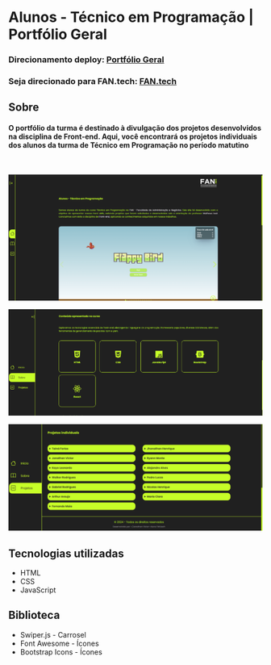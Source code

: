 # Alunos - Técnico em Programação | Portfólio Geral
### Direcionamento deploy: [Portfólio Geral](https://portfolio-geral-fantech.vercel.app/)
### Seja direcionado para FAN.tech: [FAN.tech](https://fan-edu.com.br/fantech/)

## Sobre 
#### O portfólio da turma é destinado à divulgação dos projetos desenvolvidos na disciplina de Front-end. Aqui, você encontrará os projetos individuais dos alunos da turma de Técnico em Programação no período matutino

<br>

<p align="center">
  <img src="./img/portfolioGeralInicio.PNG" alt="Imagem do site, tela de início">
</p>
<p align="center">
  <img src="./img/portfolioGeralSobre.PNG" alt="Imagem do site, tela de sobre">
</p>
<p align="center">
  <img src="./img/portfolioGeralProjetos.PNG" alt="Imagem do site, tela de Projetos">
</p>

## Tecnologias utilizadas 
* HTML
* CSS
* JavaScript

## Biblioteca 
* Swiper.js - Carrosel
* Font Awesome - Ícones
* Bootstrap Icons - Ícones
